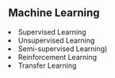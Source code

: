 <h2>Machine Learning</h2>
<li>Supervised Learning</li>
<li>Unsupervised Learning</li>
<li>Semi-supervised Learning)</li>
<li>Reinforcement Learning</li>
<li>Transfer Learning</li>
